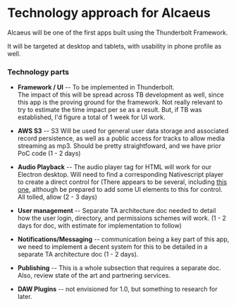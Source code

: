 # Technology approach for Alcaeus

Alcaeus will be one of the first apps built using the Thunderbolt Framework.

It will be targeted at desktop and tablets, with usability in phone profile as well.

### Technology parts

- __Framework / UI__ -- To be implemented in Thunderbolt.  
The impact of this will be spread across TB development as well, since
this app is the proving ground for the framework.  Not really
relevant to try to estimate the time impact per se as a result. 
  But, if TB was established, I'd figure a total of 1 week for UI
  work.

- __AWS S3__ -- S3 Will be used for general user data storage and associated 
record persistence, as well as a public access for tracks to allow media streaming as mp3.
Should be pretty straightfoward, and we have prior PoC code (1 - 2 days)  

- __Audio Playback__ -- The audio player tag for HTML will work for our
Electron desktop.  Will need to find a corresponding Nativescript player
  to create a direct control for (There appears to be several, including [this one](https://market.nativescript.org/plugins/nativescript-audio-player/),
  although be prepared to add some UI elements to this for control.
  All tolled, allow (2 - 3 days)
  
- __User management__ -- Separate TA architecture doc needed to detail
how the user login, directory, and permissions schemes will work.
  (1 - 2 days for doc, with estimate for implementation to follow)
  
- __Notifications/Messaging__ -- communication being a key part of this app,
we need to implement a decent system for this to be detailed in a separate TA
  architecture doc (1 - 2 days).
  
- __Publishing__ -- This is a whole subsection that requires a separate
doc.  Also, review state of the art and partnering services.
  
- __DAW Plugins__ -- not envisioned for 1.0, but something to research for later.



